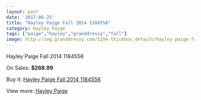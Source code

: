 ```yaml
---
layout: post
date: '2017-06-25'
title: "Hayley Paige Fall 2014 1184556"
category: Hayley Paige
tags: ["paige","hayley","granddressy","fall"]
image: http://img.granddressy.com/1104-thickbox_default/hayley-paige-fall-2014-1184556.jpg
---
```

Hayley Paige Fall 2014 1184556

On Sales: **$268.99**
<a href="https://www.granddressy.com/en/hayley-paige/825-hayley-paige-fall-2014-1184556.html"><amp-img layout="responsive" width="600" height="600" src="//img.granddressy.com/1104-thickbox_default/hayley-paige-fall-2014-1184556.jpg" alt="Hayley Paige Fall 2014 1184556 0" /></a>
<a href="https://www.granddressy.com/en/hayley-paige/825-hayley-paige-fall-2014-1184556.html"><amp-img layout="responsive" width="600" height="600" src="//img.granddressy.com/1105-thickbox_default/hayley-paige-fall-2014-1184556.jpg" alt="Hayley Paige Fall 2014 1184556 1" /></a>

Buy it: [Hayley Paige Fall 2014 1184556](https://www.granddressy.com/en/hayley-paige/825-hayley-paige-fall-2014-1184556.html "Hayley Paige Fall 2014 1184556")

View more: [Hayley Paige](https://www.granddressy.com/en/35-hayley-paige "Hayley Paige")